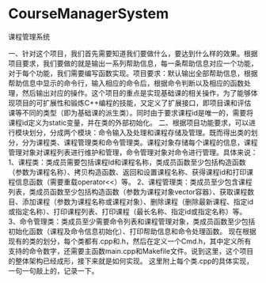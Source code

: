 # CourseManagerSystem
课程管理系统


一、针对这个项目，我们首先需要知道我们要做什么，要达到什么样的效果。根据项目要求，我们要做的就是输出一系列帮助信息，每一条帮助信息对应一个功能，对于每个功能，我们需要编写函数实现。项目要求：默认输出全部帮助信息，根据帮助信息中显示的命令行，输入相应的命令后，根据命令判断以及相应的函数处理，然后输出对应的操作。这个项目的重点是实现基础课的相关操作，为了能够体现项目的可扩展性和锻炼C++编程的技能，又定义了扩展接口，即项目课和评估课等不同的类型（即为基础课的派生类）。同时由于要求课程id是唯一的，需要将课程id定义为static变量，并在类的外部初始化。
二、根据项目功能要求，可以进行模块划分，分成两个模块：命令输入及处理和课程存储及管理。既而得出类的划分，分为课程类、课程管理类和命令管理类。课程对象存储每个课程的信息，课程管理对象对课程列表进行维护和管理，命令管理对象对命令进行管理。具体来说：
1、课程类：类成员需要包括课程Id和课程名称，类成员函数至少包括构造函数（参数为课程名称）、拷贝构造函数、返回和设置课程名称、获得课程id和打印课程信息函数（需要重载operator<<）等。
2、课程管理类：类成员至少包含课程列表，类成员函数至少包括构造函数（参数为课程对象vector容器）、获取课程数目、添加课程（参数为课程名称或课程对象）、删除课程（删除最新课程、指定id或指定名称）、打印课程列表、打印课程（最长名称、指定id或指定名称）等。
3、命令管理类：类成员至少需要命令列表和课程管理对象，类成员函数至少包括初始化函数（课程及命令信息初始化）、打印帮助信息和命令处理函数。 现在根据现有的类的划分，每个类都有.cpp和.h，然后在定义一个Cmd.h，其中定义所有支持的命令数字，还需要主函数main.cpp和Makefile文件。说到这里，这个项目的整体架构已经成形，接下来就是如何实现。 这里附上每个类.cpp的具体实现，一句一句敲上的，记录一下。
